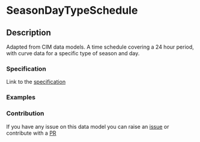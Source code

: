 # SeasonDayTypeSchedule

## Description 

Adapted from CIM data models. A time schedule covering a 24 hour period, with curve data for a specific type of season and day.
### Specification

Link to the [specification](https://smart-data-models.github.io/dataModel.EnergyCIM/SeasonDayTypeSchedule/doc/spec.md)
### Examples
### Contribution

 If you have any issue on this data model you can raise an [issue](https://github.com/smart-data-models/dataModel.EnergyCIM/issues)  or contribute with a [PR](https://github.com/smart-data-models/dataModel.EnergyCIM/pulls)